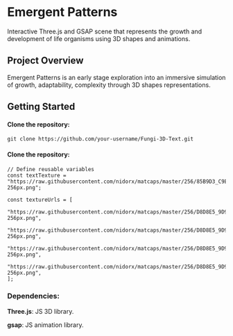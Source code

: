 # Emergent Patterns

Interactive Three.js and GSAP scene that represents the growth and development of life organisms using 3D shapes and animations. 

## Project Overview

Emergent Patterns is an early stage exploration into an immersive simulation of growth, adaptability, complexity through 3D shapes representations.


## Getting Started

#### Clone the repository:

```
git clone https://github.com/your-username/Fungi-3D-Text.git
```

#### Clone the repository:
```
// Define reusable variables
const textTexture = "https://raw.githubusercontent.com/nidorx/matcaps/master/256/85B9D3_C9EAF9_417277_528789-256px.png";

const textureUrls = [
    "https://raw.githubusercontent.com/nidorx/matcaps/master/256/D8D8E5_9D9DAF_B4B4C4_B4B4CC-256px.png",
    "https://raw.githubusercontent.com/nidorx/matcaps/master/256/D8D8E5_9D9DAF_B4B4C4_B4B4CC-256px.png",
    "https://raw.githubusercontent.com/nidorx/matcaps/master/256/D8D8E5_9D9DAF_B4B4C4_B4B4CC-256px.png",
    "https://raw.githubusercontent.com/nidorx/matcaps/master/256/D8D8E5_9D9DAF_B4B4C4_B4B4CC-256px.png",
];

```

### Dependencies:

**Three.js**: JS 3D library.

**gsap**: JS animation library.
